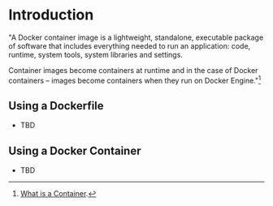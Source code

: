 # Introduction
"A Docker container image is a lightweight, standalone, executable package of software that includes everything needed to run an application: code, runtime, system tools, system libraries and settings.

Container images become containers at runtime and in the case of Docker containers – images become containers when they run on Docker Engine."[^1]

## Using a Dockerfile
- TBD

## Using a Docker Container
- TBD
[^1]: [What is a Container](https://www.docker.com/resources/what-container/).
